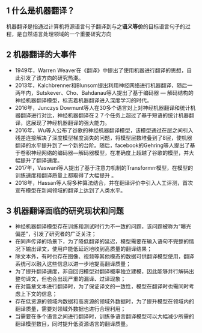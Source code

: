 ## 1 什么是机器翻译？
机器翻译是指通过计算机将源语言句子翻译到与之**语义等价**的目标语言句子的过程，是自然语言处理领域的一个重要研究方向

## 2 机器翻译的大事件
- 1949年，Warren Weaver在《翻译》中提出了使用机器进行翻译的思想，自此引发了该方向的研究热潮。
- 2013年，Kalchbrenner和Blunsom提出利用神经网络进行机器翻译，随后一两年内，Sutskever、Cho、Bahdanau等人提出了基于编码器 — 解码结构的神经机器翻译模型，标志着机器翻译进入深度学习的时代。
- 2016年，Junczys Dowmunt等人在30多个语言对上对神经机器翻译和统计机器翻译进行对比，神经机器翻译在２７个任务上超过了基于短语的统计机器翻译，这展现了神经机器翻译的强大能力。
- 2016年，Wu等人公布了谷歌的神经机器翻译模型，该模型通过在层之间引入残差连接解决了深度模型梯度消失的问题，将模型层数堆叠到了8层，使机器翻译的水平提升到了一个新的台阶。随后，facebook的Gehring等人提出了基于卷积神经网络的编码器—解码器模型，在准确度上超越了谷歌的模型，并大幅提升了翻译速度。
- 2017年，Vaswani等人提出了基于注意力机制的Transformrr模型，在模型的训练速度和翻译质量上都取得了大幅提升 。
- 2018年，Hassan等人将多种算法结合，并在翻译评价中引入人工评测，首次宣布模型在新闻领域的翻译上达到了人类水平。

## 3 机器翻译面临的研究现状和问题
- 神经机器翻译模型存在训练和测试时行为不一致的问题，该问题被称为“曝光偏差”，引发了研究者的广泛关注；
- 在同声传译的场景下，为了降低翻译的延迟，模型需要在输入语句不完整的情况下输出译文，使用户能低延迟地收到高质量的翻译结果；
- 除文本外，有时也存在图像、视频等其他模态的数据可供翻译模型使用，翻译系统可以融入这些信息以进一步地提高翻译质量；
- 为了提升翻译速度，非自回归模型对翻译概率独立建模，因此能够并行解码出整句译文，但也会出现严重的漏译、过译现象；
- 在对篇章文本进行翻译时，为了保证译文的一致性，模型在翻译时也需同时考虑上下文的信息；
- 存在低资源的领域内数据和高资源的领域外数据时，为了提升模型在领域内的翻译质量，需要对领域外数据也进行合理利用；
- 当需要在多个语言之间进行翻译时，训练多语言翻译模型可以大幅减少所需的翻译模型数目，同时提升低资源语言的翻译质量。